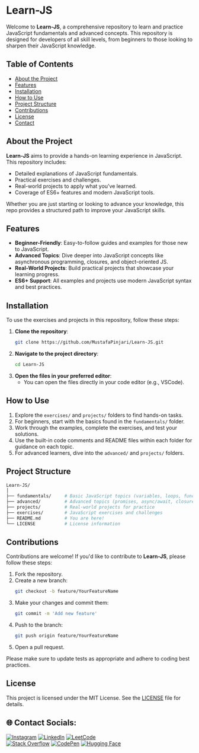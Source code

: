# Learn-JS

Welcome to **Learn-JS**, a comprehensive repository to learn and practice JavaScript fundamentals and advanced concepts. This repository is designed for developers of all skill levels, from beginners to those looking to sharpen their JavaScript knowledge.

## Table of Contents

- [About the Project](#about-the-project)
- [Features](#features)
- [Installation](#installation)
- [How to Use](#how-to-use)
- [Project Structure](#project-structure)
- [Contributions](#contributions)
- [License](#license)
- [Contact](#contact)

## About the Project

**Learn-JS** aims to provide a hands-on learning experience in JavaScript. This repository includes:

- Detailed explanations of JavaScript fundamentals.
- Practical exercises and challenges.
- Real-world projects to apply what you’ve learned.
- Coverage of ES6+ features and modern JavaScript tools.

Whether you are just starting or looking to advance your knowledge, this repo provides a structured path to improve your JavaScript skills.

## Features

- **Beginner-Friendly**: Easy-to-follow guides and examples for those new to JavaScript.
- **Advanced Topics**: Dive deeper into JavaScript concepts like asynchronous programming, closures, and object-oriented JS.
- **Real-World Projects**: Build practical projects that showcase your learning progress.
- **ES6+ Support**: All examples and projects use modern JavaScript syntax and best practices.

## Installation

To use the exercises and projects in this repository, follow these steps:

1. **Clone the repository**:
   ```bash
   git clone https://github.com/MustafaPinjari/Learn-JS.git
   ```
2. **Navigate to the project directory**:
   ```bash
   cd Learn-JS
   ```
3. **Open the files in your preferred editor**:
   - You can open the files directly in your code editor (e.g., VSCode).

## How to Use

1. Explore the `exercises/` and `projects/` folders to find hands-on tasks.
2. For beginners, start with the basics found in the `fundamentals/` folder.
3. Work through the examples, complete the exercises, and test your solutions.
4. Use the built-in code comments and README files within each folder for guidance on each topic.
5. For advanced learners, dive into the `advanced/` and `projects/` folders.

## Project Structure

```bash
Learn-JS/
│
├── fundamentals/     # Basic JavaScript topics (variables, loops, functions)
├── advanced/         # Advanced topics (promises, async/await, closures)
├── projects/         # Real-world projects for practice
├── exercises/        # JavaScript exercises and challenges
├── README.md         # You are here!
└── LICENSE           # License information
```

## Contributions

Contributions are welcome! If you'd like to contribute to **Learn-JS**, please follow these steps:

1. Fork the repository.
2. Create a new branch:
   ```bash
   git checkout -b feature/YourFeatureName
   ```
3. Make your changes and commit them:
   ```bash
   git commit -m 'Add new feature'
   ```
4. Push to the branch:
   ```bash
   git push origin feature/YourFeatureName
   ```
5. Open a pull request.

Please make sure to update tests as appropriate and adhere to coding best practices.

## License

This project is licensed under the MIT License. See the [LICENSE](LICENSE) file for details.

## 🌐 Contact Socials:
[![Instagram](https://img.shields.io/badge/Instagram-%23E4405F.svg?logo=Instagram&logoColor=white)](https://instagram.com/its_ur_musuuu)
[![LinkedIn](https://img.shields.io/badge/LinkedIn-%230077B5.svg?logo=linkedin&logoColor=white)](https://www.linkedin.com/in/mustafa-pinjari-287625256/)
[![LeetCode](https://img.shields.io/badge/LeetCode-%23F7DF1E.svg?logo=leetcode&logoColor=black)](https://leetcode.com/u/Mustafa_Pinjari/)
<br>
[![Stack Overflow](https://img.shields.io/badge/Stack_Overflow-%23F48024.svg?logo=stack-overflow&logoColor=white)](https://stackoverflow.com/users/26745237/mustafapinjari)
[![CodePen](https://img.shields.io/badge/CodePen-%23000000.svg?logo=codepen&logoColor=white)](https://codepen.io/-MUSTAFA-)
[![Hugging Face](https://img.shields.io/badge/Hugging%20Face-%23FFAE00.svg?logo=huggingface&logoColor=black)](https://huggingface.co/MustafaPinjari)

